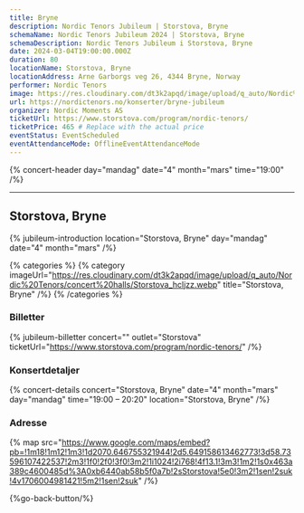 ```yaml
---
title: Bryne
description: Nordic Tenors Jubileum | Storstova, Bryne
schemaName: Nordic Tenors Jubileum 2024 | Storstova, Bryne
schemaDescription: Nordic Tenors Jubileum i Storstova, Bryne
date: 2024-03-04T19:00:00.000Z
duration: 80
locationName: Storstova, Bryne
locationAddress: Arne Garborgs veg 26, 4344 Bryne, Norway
performer: Nordic Tenors
image: https://res.cloudinary.com/dt3k2apqd/image/upload/q_auto/Nordic%20Tenors/OG%20images/Jubileum/Bryne_kz9kcz.webp
url: https://nordictenors.no/konserter/bryne-jubileum
organizer: Nordic Moments AS
ticketUrl: https://www.storstova.com/program/nordic-tenors/
ticketPrice: 465 # Replace with the actual price
eventStatus: EventScheduled
eventAttendanceMode: OfflineEventAttendanceMode
---
```


{% concert-header day="mandag" date="4" month="mars" time="19:00" /%}

---

## Storstova, Bryne

{% jubileum-introduction location="Storstova, Bryne" day="mandag" date="4" month="mars" /%}

{% categories %}
{% category imageUrl="https://res.cloudinary.com/dt3k2apqd/image/upload/q_auto/Nordic%20Tenors/concert%20halls/Storstova_hcljzz.webp" title="Storstova, Bryne" /%}
{% /categories %}

### Billetter

{% jubileum-billetter concert="" outlet="Storstova" ticketUrl="https://www.storstova.com/program/nordic-tenors/" /%}

### Konsertdetaljer

{% concert-details concert="Storstova, Bryne" date="4" month="mars" day="mandag" time="19:00 – 20:20" location="Storstova, Bryne" /%}

### Adresse

{% map src="https://www.google.com/maps/embed?pb=!1m18!1m12!1m3!1d2070.646755321944!2d5.649158613462773!3d58.73596107422537!2m3!1f0!2f0!3f0!3m2!1i1024!2i768!4f13.1!3m3!1m2!1s0x463a389c4600485d%3A0xb6440ab58b5f0a7b!2sStorstova!5e0!3m2!1sen!2suk!4v1706004981421!5m2!1sen!2suk" /%}

{%go-back-button/%}
